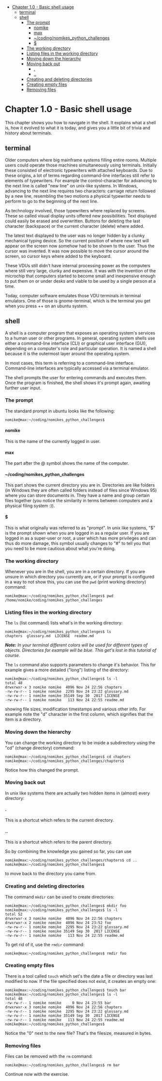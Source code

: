 - [Chapter 1.0 - Basic shell usage](#chapter-10---basic-shell-usage)
  - [terminal](#terminal)
  - [shell](#shell)
    - [The prompt](#the-prompt)
      - [nomike](#nomike)
      - [max](#max)
      - [~/coding/nomikes\_python\_challenges](#codingnomikes_python_challenges)
      - [$](#)
    - [The working directory](#the-working-directory)
    - [Listing files in the working directory](#listing-files-in-the-working-directory)
    - [Moving down the hierarchy](#moving-down-the-hierarchy)
    - [Moving back out](#moving-back-out)
      - [.](#-1)
      - [..](#-2)
    - [Creating and deleting directories](#creating-and-deleting-directories)
    - [Creating empty files](#creating-empty-files)
    - [Removing files](#removing-files)

# Chapter 1.0 - Basic shell usage

This chapter shows you how to navigate in the shell. It explains what a shell is, how it evolved to what it is today, and gives you a little bit of trivia and history about terminals.

## terminal
Older computers where big mainframe systems filling entire rooms. Multiple users could operate those machines simultaneously using terminals. Initially these consisted of electronic typewriters with attached keyboards. Due to these origins, a lot of terms regarding command-line interfaces still refer to elements of typewriters. For example the control-character for advancing to the next line is called "new line" on unix-like systems. In Windows, advancing to the next line requires two characters: carriage return followed by a new line, resembling the two motions a physical typewriter needs to perform to go to the beginning of the next line.

As technology involved, those typewriters where replaced by screens. These so called visual display units offered new possibilities. Text displayed could easily be erased and overwritten. Buttons for deleting the last character (backspace) or the current character (delete) where added.

The latest text displayed to the user was no longer hidden by a clunky mechanical typing device. So the current position of where new text will appear on the screen now somehow had to be shown to the user. Thus the cursor was invented. It was now possible to move the cursor around the screen, so cursor keys where added to the keyboard.

These VDUs still didn't have internal processing power as the computers where still very large, clunky and expensive. It was with the invention of the microchip that computers started to become small and inexpensive enough to put them on or under desks and viable to be used by a single person at a time.

Today, computer software emulates those VDU terminals in terminal emulators. One of those is gnome-terminal, which is the terminal you get when you press <ctrl>+<alt>+<t> on an ubuntu system.


## shell

A shell is a computer program that exposes an operating system's services to a human user or other programs. In general, operating system shells use either a command-line interface (CLI) or graphical user interface (GUI), depending on a computer's role and particular operation. It is named a shell because it is the outermost layer around the operating system.

In most cases, this term is referring to a command-line interface.
Command-line interfaces are typically accessed via a terminal emulator.

The shell prompts the user for entering commands and executes them. Once the program is finished, the shell shows it's prompt again, awaiting further user input.

### The prompt

The standard prompt in ubuntu looks like the following:

```
nomike@max:~/coding/nomikes_python_challenges$ 
```

#### nomike

This is the name of the currently logged in user.

#### max

The part after the @ symbol shows the name of the computer.

#### ~/coding/nomikes_python_challenges

This part shows the current directory you are in. Directories are like folders (in Windows they are often called folders instead of files since Windows 95) where you can store documents in. They have a name and group certain files together (you notice the similarity in terms between computers and a physical filing system :)).

#### $

This is what originally was referred to as "prompt". In unix like systems, "$" is the prompt shown when you are logged in as a regular user. If you are logged in as a super-user or root, a user which has more privileges and can thus do more damage, this symbol usually changes to "#" to tell you that you need to be more cautious about what you're doing.


### The working directory

Whenever you are in the shell, you are in a certain directory.
If you are unsure in which directory you currently are, or if your prompt is configured in a way to not show this, you can use the `pwd` (print working directory) command:

```
nomike@max:~/coding/nomikes_python_challenges$ pwd
/home/nomike/coding/nomikes_python_challenges
```
### Listing files in the working directory

The `ls` (list command) lists what's in the working directory:

```
nomike@max:~/coding/nomikes_python_challenges$ ls
chapters  glossary.md  LICENSE  readme.md
```
***Note:** In your terminal different colors will be used for different types of objects. Directories for example will be blue. This get's lost in this tutorial of course.*

The `ls` command also supports parameters to change it's behavior. This for example gives a more detailed ("long") listing of the directory:

```
nomike@max:~/coding/nomikes_python_challenges$ ls -l
total 48
drwxrwxr-x 3 nomike nomike  4096 Nov 24 22:56 chapters
-rw-rw-r-- 1 nomike nomike  2295 Nov 24 23:22 glossary.md
-rw-rw-r-- 1 nomike nomike 35149 Sep 30  2017 LICENSE
-rw-rw-r-- 1 nomike nomike   113 Nov 24 22:55 readme.md
```

showing file sizes, modification timestamps and various other info.
For example note the "d" character in the first column, which signifies that the item is a directory.

### Moving down the hierarchy
You can change the working directory to be inside a subdirectory using the "cd" (change directory) command:

```
nomike@max:~/coding/nomikes_python_challenges$ cd chapters
nomike@max:~/coding/nomikes_python_challenges/chapters$ 
```

Notice how this changed the prompt.

### Moving back out
In unix like systems there are actually two hidden items in (almost) every directory:

#### .
This is a shortcut which refers to the current directory.

#### ..
This is a shortcut which refers to the parent directory.

So by combining the knowledge you gained so far, you can use

```
nomike@max:~/coding/nomikes_python_challenges/chapters$ cd ..
nomike@max:~/coding/nomikes_python_challenges$ 
```
to move back to the directory you came from.

### Creating and deleting directories

The command `mkdir` can be used to create directories:

```
nomike@max:~/coding/nomikes_python_challenges$ mkdir foo
nomike@max:~/coding/nomikes_python_challenges$ ls -l
total 52
drwxrwxr-x 3 nomike nomike  4096 Nov 24 22:56 chapters
drwxrwxr-x 2 nomike nomike  4096 Nov 24 23:52 foo
-rw-rw-r-- 1 nomike nomike  2295 Nov 24 23:22 glossary.md
-rw-rw-r-- 1 nomike nomike 35149 Sep 30  2017 LICENSE
-rw-rw-r-- 1 nomike nomike   113 Nov 24 22:55 readme.md
```

To get rid of it, use the `rmdir` command:

```
nomike@max:~/coding/nomikes_python_challenges$ rmdir foo
```

### Creating empty files

There is a tool called `touch` which set's the date a file or directory was last modified to now. If the file specified does not exist, it creates an empty one:

```
nomike@max:~/coding/nomikes_python_challenges$ touch bar
nomike@max:~/coding/nomikes_python_challenges$ ls -l
total 48
-rw-rw-r-- 1 nomike nomike     0 Nov 24 23:55 bar
drwxrwxr-x 3 nomike nomike  4096 Nov 24 22:56 chapters
-rw-rw-r-- 1 nomike nomike  2295 Nov 24 23:22 glossary.md
-rw-rw-r-- 1 nomike nomike 35149 Sep 30  2017 LICENSE
-rw-rw-r-- 1 nomike nomike   113 Nov 24 22:55 readme.md
nomike@max:~/coding/nomikes_python_challenges$ 
```

Notice the "0" next to the new file? That's the filesize, measured in bytes.

### Removing files

Files can be removed with the `rm` command:

```
nomike@max:~/coding/nomikes_python_challenges$ rm bar
```

Continue now with the exercise.

